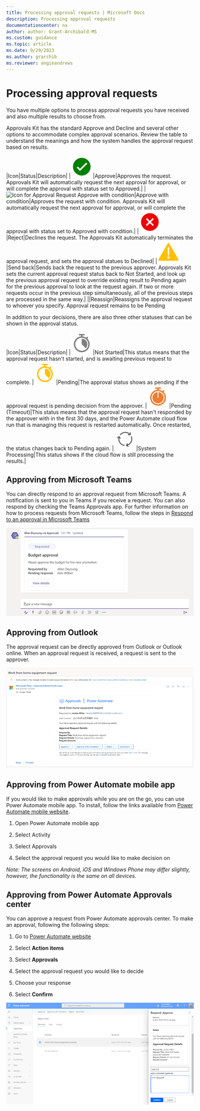 ```yaml
---
title: Processing approval requests | Microsoft Docs
description: Processing approval requests
documentationcenter: na
author: author: Grant-Archibald-MS
ms.custom: guidance
ms.topic: article
ms.date: 9/29/2023
ms.author: grarchib
ms.reviewer: angieandrews
---
```


# Processing approval requests

You have multiple options to process approval requests you have received and also multiple results to choose from.

Approvals Kit has the standard Approve and Decline and several other options to accommodate complex approval scenarios. Review the table to understand the meanings and how the system handles the approval request based on results.

|Icon|Status|Description|
|![Icon for Approval Request Approve](./media/approval-request-approved.png)|Approve|Approves the request. Approvals Kit will automatically request the next approval for approval, or will complete the approval with status set to Approved.|
|![Icon for Approval Request Approve with condition](./media/approval-request-approve-with-condition.png)|Approve with condition|Approves the request with condition. Approvals Kit will automatically request the next approval for approval, or will complete the approval with status set to Approved with condition.|
|![Icon for Approval Request Reject](./media/approval-request-reject.png)|Reject|Declines the request. The Approvals Kit automatically terminates the approval request, and sets the approval statues to Declined|
|![Icon for Approval Request Send Back](./media/approval-request-send-back.png)|Send back|Sends back the request to the previous approver. Approvals Kit sets the current approval request status back to Not Started, and look up the previous approval request to override existing result to Pending again for the previous approval to look at the request again. If two or more requests occur in the previous step simultaneously, all of the previous steps are processed in the same way.|
||Reassign|Reassigns the approval request to whoever you specify. Approval request remains to be Pending

In addition to your decisions, there are also three other statuses that can be shown in the approval status.

|Icon|Status|Description|
|![Icon for Approval Request No Started](./media/approval-request-not-started.png)|Not Started|This status means that the approval request hasn't started, and is awaiting previous request to complete.
|![Icon for Approval Request Pending](./media/approval-request-pending.png)|Pending|The approval status shows as pending if the approval request is pending decision from the approver.
|![Icon for Approval Request Pending Timeout](./media/approval-request-pending-timeout.png)|Pending (Timeout)|This status means that the approval request hasn't responded by the approver with in the first 30 days, and the Power Automate cloud flow run that is managing this request is restarted automatically. Once restarted, the status changes back to Pending again.
|![Icon for Approval Request System Processing](./media/approval-request-system-processing.png)|System Processing|This status shows if the cloud flow is still processing the results.|

## Approving from Microsoft Teams

You can directly respond to an approval request from Microsoft Teams. A notification is sent to you in Teams if you receive a request. You can also respond by checking the Teams Approvals app. For further information on how to process requests from Microsoft Teams, follow the steps in [Respond to an approval in Microsoft Teams](../../teams/respond-to-approvals-in-teams#approve-or-reject-an-request-in-teams.md)

![Teams Approval request screenshot](media/teams-approval.png)

## Approving from Outlook

The approval request can be directly approved from Outlook or Outlook
online. When an approval request is received, a request is
sent to the approver.

![Email Approval request screenshot](media/email-approval.png)

## Approving from Power Automate mobile app

If you would like to make approvals while you are on the go, you can use Power Automate mobile app. To install, follow the links available from [Power Automate mobile
website](https://flow.microsoft.com/mobile/download/).

1. Open Power Automate mobile app

1. Select Activity

1. Select Approvals

1. Select the approval request you would like to make decision on

*Note: The screens on Android, iOS and Windows Phone may differ slightly, however, the functionality is the same on all devices.*

## Approving from Power Automate Approvals center

You can approve a request from Power Automate approvals center. To make an approval, following the following steps:

1. Go to [Power Automate website](https://flow.microsoft.com/)

2. Select **Action items**

3. Select **Approvals**

4. Select the approval request you would like to decide

5. Choose your response

6. Select **Confirm**

![Power Automate Approval request screenshot](media/power-automate-approval.png)

